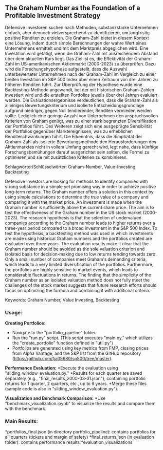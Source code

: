 ## The Graham Number as the Foundation of a Profitable Investment Strategy

Defensive Investoren suchen nach Methoden, substanzstarke Unternehmen einfach, aber dennoch vielversprechend zu identifizieren, um langfristig positive Renditen zu erzielen. Die Graham-Zahl bietet in diesem Kontext eine Lösung, indem durch simple Berechnungen der wahre Wert eines Unternehmens ermittelt und mit dem Marktpreis abgeglichen wird. Eine Investition wird getätigt, wenn die Graham-Zahl mit ausreichendem Abstand über dem aktuellen Kurs liegt.
Das Ziel ist es, die Effektivität der Graham-Zahl im US-amerikanischen Aktienmarkt (2000-2023) zu überprüfen. Dazu wird die Forschungshypothese aufgestellt, dass die Auswahl unterbewerteter Unternehmen nach der Graham-Zahl im Vergleich zu einer breiten Investition im S\&P 500 Index über einen Zeitraum von drei Jahren zu höheren Renditen führt. Zur Überprüfung der Hypothese wurde eine Backtesting-Methode angewandt, bei der mit historischen Graham-Zahlen investiert wird und die erstellten Portfolios jeweils über drei Jahren evaluiert werden.
Die Evaluationsergebnisse verdeutlichen, dass die Graham-Zahl als alleiniges Bewertungskriterium und isolierte Entscheidungsgrundlage aufgrund niedriger, gegen Null tendierender, Renditen vermieden werden sollte. Lediglich eine geringe Anzahl von Unternehmen den anspruchsvollen Kriterien von Graham genügt, was zu einer stark begrenzten Diversifikation der Portfolios führt. Des Weiteren zeigt sich eine ausgeprägte Sensibilität der Portfolios gegenüber Marktereignissen, was zu erheblichen Renditeschwankungen führt.
Die Erkenntnis, dass die Simplizität der Graham-Zahl als isolierte Bewertungsmethode den Herausforderungen des Aktienmarktes nicht in vollem Umfang gerecht wird, legt nahe, dass künftige Forschungsbemühungen darauf ausgerichtet sein sollten, die Formel zu optimieren und sie mit zusätzlichen Kriterien zu kombinieren.


Schlagwörter/Schlüsselwörter: Graham-Number, Value-Investing, Backtesting

Defensive investors are looking for methods to identify companies with strong substance in a simple yet promising way in order to achieve positive long-term returns. The Graham number offers a solution in this context by using simple calculations to determine the true value of a company and comparing it with the market price. An investment is made when the Graham number is sufficiently above the current share price.
The aim is to test the effectiveness of the Graham number in the US stock market (2000-2023). The research hypothesis is that the selection of undervalued companies according to the Graham number leads to higher returns over a three-year period compared to a broad investment in the S\&P 500 Index. To test the hypothesis, a backtesting method was used in which investments are made using historical Graham numbers and the portfolios created are evaluated over three years.
The evaluation results make it clear that the Graham number should be avoided as the sole valuation criterion and isolated basis for decision-making due to low returns tending towards zero. Only a small number of companies meet Graham's demanding criteria, which leads to a very limited diversification of the portfolios. Furthermore, the portfolios are highly sensitive to market events, which leads to considerable fluctuations in returns.
The finding that the simplicity of the Graham number as an isolated valuation method does not fully meet the challenges of the stock market suggests that future research efforts should focus on optimizing the formula and combining it with additional criteria.

Keywords: Graham Number, Value Investing, Backtesting

### Usage:
**Creating Portfolios:**
* Navigate to the "portfolio_pipeline" folder.
* Run the "run.py" script. (This script executes "main.py," which utilizes the "create_portfolio" function defined in "util.py")
* Portfolios are generated using key metrics from FMP, closing prices from Alpha Vantage, and the S&P list from the GitHub repository (https://github.com/fja05680/sp500/tree/master).

**Performance Evaluation:**
*Execute the evaluation using "sliding_window_evaluation.py."
*Results for each quarter are saved separately (e.g., "final_results_2000-03-31.json"), containing portfolio returns for 1 quarter, 2 quarters, etc., up to 6 years.
*Merge these files (sample code is also in "sliding_window_evaluation.py").

**Visualization and Benchmark Comparison:**
*Use "benchmark_visualization.ipynb" to visualize the results and compare them with the benchmark.

### Main Results:
*portfolios_final.json (in directory portfolio_pipeline): contains portfolios for all quarters (tickers and margin of safety)
*final_returns.json (in evaluation folder): contains performance results
*evaluation_visualizations